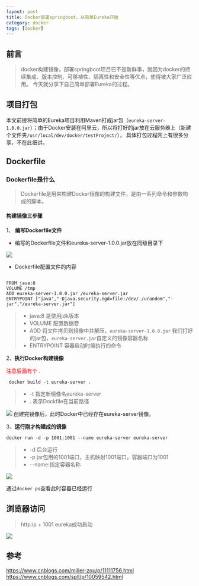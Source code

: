 ```yaml
---
layout: post
title: Docker部署springboot，从简单Eureka开始
category: docker
tags: [docker]
---
```


## 前言

 > docker构建镜像，部署springboot项目已不是新鲜事，就因为docker的持续集成、版本控制、可移植性、隔离性和安全性等优点，使得被大家广泛应用。
今天就分享下自己简单部署Eureka的过程。

## 项目打包

本文前提将简单的Eureka项目利用Maven打成jar包（```eureka-server-1.0.0.jar```）；由于Docker安装在阿里云，所以将打好的jar放在云服务器上（新建个文件夹```/usr/local/dev/docker/testProject/```），
具体打包过程网上有很多分享，不在此细讲。

## Dockerfile

### Dockerfile是什么

> Dockerfile是用来构建Docker镜像的构建文件，是由一系列命令和参数构成的脚本。

####  构建镜像三步骤

   1、 **编写Dockerfile文件**

- 编写的Dockerfile文件和eureka-server-1.0.0.jar放在同级目录下

![](http://jerrythh.com/assets/images/2020/docker/dockerfile/1.png)
    
- Dockerfile配置文件的内容

```    

FROM java:8
VOLUME /tmp
ADD eureka-server-1.0.0.jar /eureka-server.jar
ENTRYPOINT ["java","-Djava.security.egd=file:/dev/./urandom","-jar","/eureka-server.jar"]

```  

> - java:8 是使用jdk版本
> - VOLUME 配置数据卷
> -  ADD 将文件拷贝到镜像中并解压，```eureka-server-1.0.0.jar``` 我们打好的jar包，```eureka-server.jar```自定义的镜像容器名称
> -  ENTRYPOINT 容器启动时候执行的命令


   2、**执行Docker构建镜像**

<font color="red">注意后面有个 .</font>

```
 docker build -t eureka-server . 
 ```

> - -t 指定新镜像名eureka-server
> - .  表示Dockfile在当前路径

![](http://jerrythh.com/assets/images/2020/docker/dockerfile/2.png)
创建完镜像后，此时Docker中已经存在eureka-server镜像。

   3、**运行刚才构建成的镜像**

```
docker run -d -p 1001:1001 --name eureka-server eureka-server
```

> - -d 后台运行
>  - -p jar包用的1001端口，主机映射1001端口，容器端口为1001
>  - --name:指定容器名称 

![](http://jerrythh.com/assets/images/2020/docker/dockerfile/3.png)

通过```docker ps```查看此时容器已经运行

## **浏览器访问**

> http:ip + 1001 eureka成功启动

![](http://jerrythh.com/assets/images/2020/docker/dockerfile/4.png)

## 参考
<https://www.cnblogs.com/miller-zou/p/11111756.html>
https://www.cnblogs.com/spll/p/10059542.html

     
     
















 
